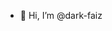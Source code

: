 - 👋 Hi, I’m @dark-faiz
<!---
dark-faiz/dark-faiz is a ✨ special ✨ repository because its `README.md` (this file) appears on your GitHub profile.
You can click the Preview link to take a look at your changes.
--->
